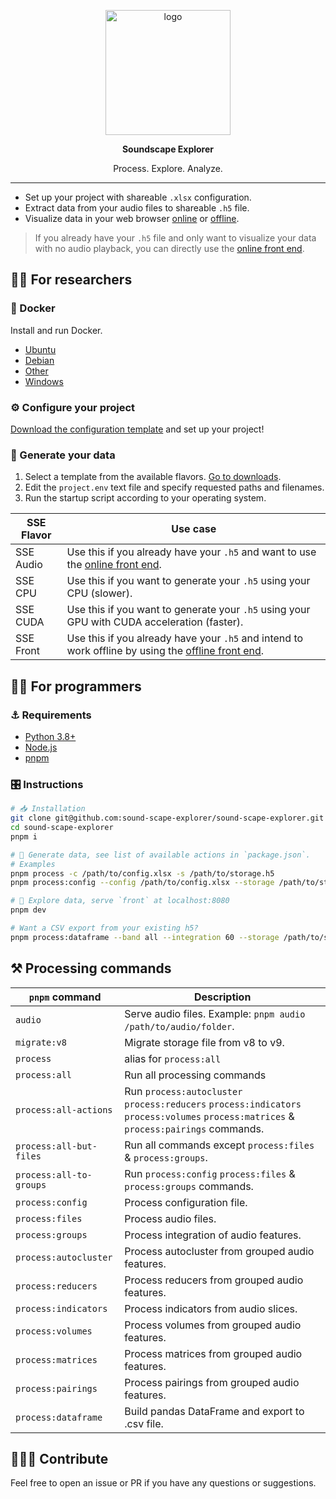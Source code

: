 <p align="center">
  <img alt="logo" width="200px" src="https://i.imgur.com/ZFnumtY.png">
</p>

<p align="center">
  <strong>Soundscape Explorer</strong>
</p>

<p align="center">
  Process. Explore. Analyze.
</p>

---

- Set up your project with shareable `.xlsx` configuration.
- Extract data from your audio files to shareable `.h5` file.
- Visualize data in your web browser [online](https://sound-scape-explorer.github.io/sound-scape-explorer/)
  or [offline](http://localhost:8080).

> If you already have your `.h5` file and only want to visualize your data with no audio playback, you can directly use
> the [online front end](https://sound-scape-explorer.github.io/sound-scape-explorer/).

## 👨‍🏫 For researchers

### 🐋 Docker

Install and run Docker.

- [Ubuntu](https://docs.docker.com/engine/install/ubuntu/)
- [Debian](https://docs.docker.com/engine/install/debian/)
- [Other](https://docs.docker.com/engine/install/)
- [Windows](https://www.docker.com/products/docker-desktop)

### ⚙️ Configure your project

[Download the configuration template](https://github.com/sound-scape-explorer/sound-scape-explorer/raw/main/examples/common/config.xlsx)
and set up your project!

### 💽 Generate your data

1. Select a template from the available
   flavors. [Go to downloads](https://github.com/sound-scape-explorer/sound-scape-explorer/releases/latest).
2. Edit the `project.env` text file and specify requested paths and filenames.
3. Run the startup script according to your operating system.

| SSE Flavor | Use case                                                                                                                                      |
| ---------- | --------------------------------------------------------------------------------------------------------------------------------------------- |
| SSE Audio  | Use this if you already have your `.h5` and want to use the [online front end](https://sound-scape-explorer.github.io/sound-scape-explorer/). |
| SSE CPU    | Use this if you want to generate your `.h5` using your CPU (slower).                                                                          |
| SSE CUDA   | Use this if you want to generate your `.h5` using your GPU with CUDA acceleration (faster).                                                   |
| SSE Front  | Use this if you already have your `.h5` and intend to work offline by using the [offline front end](http://localhost:8080).                   |

## 👨‍💻 For programmers

### ⚓ Requirements

- [Python 3.8+](https://www.python.org/downloads/)
- [Node.js](https://nodejs.org/en/)
- [pnpm](https://pnpm.io/installation#using-npm)

### 🎛️ Instructions

```bash
# 📥 Installation
git clone git@github.com:sound-scape-explorer/sound-scape-explorer.git
cd sound-scape-explorer
pnpm i

# 💽 Generate data, see list of available actions in `package.json`.
# Examples
pnpm process -c /path/to/config.xlsx -s /path/to/storage.h5
pnpm process:config --config /path/to/config.xlsx --storage /path/to/storage.h5

# 🚀 Explore data, serve `front` at localhost:8080
pnpm dev

# Want a CSV export from your existing h5?
pnpm process:dataframe --band all --integration 60 --storage /path/to/storage.h5 --output /path/to/dataframe.csv
```

## ⚒️ Processing commands

| `pnpm` command          | Description                                                                                                                           |
| ----------------------- | ------------------------------------------------------------------------------------------------------------------------------------- |
| `audio`                 | Serve audio files. Example: `pnpm audio /path/to/audio/folder`.                                                                       |
| `migrate:v8`            | Migrate storage file from v8 to v9.                                                                                                   |
| `process`               | alias for `process:all`                                                                                                               |
| `process:all`           | Run all processing commands                                                                                                           |
| `process:all-actions`   | Run `process:autocluster` `process:reducers` `process:indicators` `process:volumes` `process:matrices` & `process:pairings` commands. |
| `process:all-but-files` | Run all commands except `process:files` & `process:groups`.                                                                           |
| `process:all-to-groups` | Run `process:config` `process:files` & `process:groups` commands.                                                                     |
| `process:config`        | Process configuration file.                                                                                                           |
| `process:files`         | Process audio files.                                                                                                                  |
| `process:groups`        | Process integration of audio features.                                                                                                |
| `process:autocluster`   | Process autocluster from grouped audio features.                                                                                      |
| `process:reducers`      | Process reducers from grouped audio features.                                                                                         |
| `process:indicators`    | Process indicators from audio slices.                                                                                                 |
| `process:volumes`       | Process volumes from grouped audio features.                                                                                          |
| `process:matrices`      | Process matrices from grouped audio features.                                                                                         |
| `process:pairings`      | Process pairings from grouped audio features.                                                                                         |
| `process:dataframe`     | Build pandas DataFrame and export to .csv file.                                                                                       |

## 🧑‍🤝‍🧑 Contribute

Feel free to open an issue or PR if you have any questions or suggestions.
